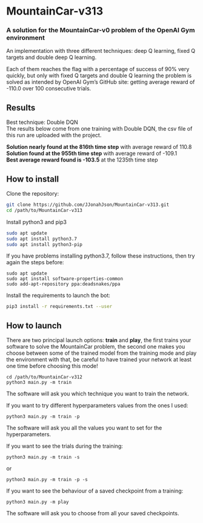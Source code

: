 # MountainCar-v313
### A solution for the MountainCar-v0 problem of the OpenAI Gym environment

An implementation with three different techniques: deep Q learning, fixed Q targets and double deep Q learning. 

Each of them reaches the flag with a percentage of success of 90% very quickly, but only with fixed Q targets and double Q learning the problem is solved as intended by OpenAI Gym’s GitHub site: getting average reward of -110.0 over 100 consecutive trials.

## Results
Best technique: Double DQN\
The results below come from one training with Double DQN, the csv file of this run are uploaded with the project.

**Solution nearly found at the 816th time step** with average reward of 110.8\
**Solution found at the 955th time step** with average reward of -109.1\
**Best average reward found is -103.5** at the 1235th time step


## How to install
Clone the repository:
```bash
git clone https://github.com/JJonahJson/MountainCar-v313.git
cd /path/to/MountainCar-v313
```
Install python3 and pip3
```bash
sudo apt update
sudo apt install python3.7
sudo apt install python3-pip
```

If you have problems installing python3.7, follow these instructions, then try again the steps before:
```
sudo apt update
sudo apt install software-properties-common
sudo add-apt-repository ppa:deadsnakes/ppa
```

Install the requirements to launch the bot:
```bash
pip3 install -r requirements.txt --user
```

## How to launch
There are two principal launch options: **train** and **play**, the first trains your software to solve the MountainCar problem, the second one makes you choose between some of the trained model from the training mode and play the environment with that, be careful to have trained your network at least one time before choosing this mode!

```
cd /path/to/MountainCar-v312
python3 main.py -m train
```
The software will ask you which technique you want to train the network.

If you want to try different hyperparameters values from the ones I used:
```
python3 main.py -m train -p
```
The software will ask you all the values you want to set for the hyperparameters.

If you want to see the trials during the training:
```
python3 main.py -m train -s
```
or
```
python3 main.py -m train -p -s
```

If you want to see the behaviour of a saved checkpoint from a training:
```
python3 main.py -m play
```
The software will ask you to choose from all your saved checkpoints.
